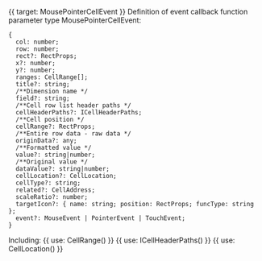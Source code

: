 {{ target: MousePointerCellEvent }}
Definition of event callback function parameter type MousePointerCellEvent:

```
{
  col: number;
  row: number;
  rect?: RectProps;
  x?: number;
  y?: number;
  ranges: CellRange[];
  title?: string;
  /**Dimension name */
  field?: string;
  /**Cell row list header paths */
  cellHeaderPaths?: ICellHeaderPaths;
  /**Cell position */
  cellRange?: RectProps;
  /**Entire row data - raw data */
  originData?: any;
  /**Formatted value */
  value?: string|number;
  /**Original value */
  dataValue?: string|number;
  cellLocation?: CellLocation;
  cellType?: string;
  related?: CellAddress;
  scaleRatio?: number;
  targetIcon?: { name: string; position: RectProps; funcType: string };
  event?: MouseEvent | PointerEvent | TouchEvent;
}

```

Including:
{{ use: CellRange() }}
{{ use: ICellHeaderPaths() }}
{{ use: CellLocation() }}